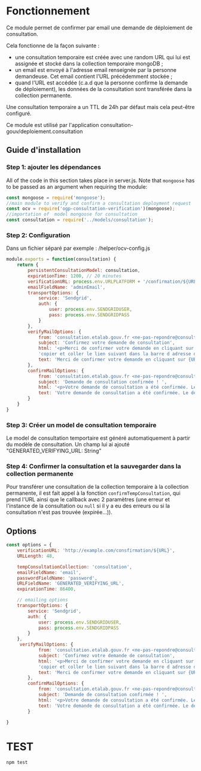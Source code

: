 # Fonctionnement

Ce module permet de confirmer par email une demande de déploiement de consultation. 

Cela fonctionne de la façon suivante : 

- une consultation temporaire est créée avec une random URL qui lui est assignée et stocké dans la collection temporaire mongoDB ; 
- un email est envoyé à l'adresse email renseignée par la personne demandeuse. Cet email contient l'URL précédemment stockée ;
- quand l'URL est accédée (c.a.d que la personne confirme la demande de déploiement), les données de la consultation sont transférée dans la collection permanente.

Une consultation temporaire a un TTL de 24h par défaut mais cela peut-être configuré. 

Ce module est utilisé par l'application consultation-gouv/deploiement.consultation

## Guide d'installation

### Step 1: ajouter les dépendances
All of the code in this section takes place in server.js. Note that `mongoose` has to be passed as an argument when requiring the module:

```javascript
const mongoose = require('mongoose');
//main module to verify and confirm a consultation deployment request
const ocv = require('ogp-consultation-verification')(mongoose);
//importation of  model mongoose for consultation
const consultation = require('../models/consultation');
```

### Step 2: Configuration

Dans un fichier séparé par exemple : /helper/ocv-config.js

```javascript
module.exports = function(consultation) {
    return {
        persistentConsultationModel: consultation,
        expirationTime: 1200, // 20 minutes
        verificationURL: process.env.URLPLATFORM + '/confirmation/${URL}',
        emailFieldName: 'adminEmail',
        transportOptions: {
            service: 'Sendgrid',
            auth: {
                user: process.env.SENDGRIDUSER,
                pass: process.env.SENDGRIDPASS
            }
        },
        verifyMailOptions: {
            from: 'consultation.etalab.gouv.fr <ne-pas-repondre@consultation.etalab.gouv.fr>',
            subject: 'Confirmez votre demande de consultation',
            html: '<p>Merci de confirmer votre demande en cliquant sur  <a href="${URL}">ce lien</a>. Si cela ne fonctionne pas, ' +
            'copier et coller le lien suivant dans la barre d adresse de votre navigateur :</p><p>${URL}</p>',
            text: 'Merci de confirmer votre demande en cliquant sur {URL}'
        },
        confirmMailOptions: {
            from: 'consultation.etalab.gouv.fr <ne-pas-repondre@consultation.etalab.gouv.fr>',
            subject: 'Demande de consultation confirmée ! ',
            html: '<p>Votre demande de consultation a été confirmée. Le déploiement est en cours. Vous recevrez un e-mail avec des instructions dans quelques minutes.</p>',
            text: 'Votre demande de consultation a été confirmée. Le déploiement est en cours. Vous recevrez un e-mail avec des instructions dans quelques minutes.'
        }
    }
}

```

### Step 3: Créer un model de consultation temporaire

Le model de consultation temportaire est généré automatiquement à partir du modèle de consultation. Un champ lui ai ajouté "GENERATED_VERIFYING_URL: String"

### Step 4: Confirmer la consultation et la sauvegarder dans la collection permanente

Pour transférer une consultation de la collection temporaire à la collection permanente, il est fait appel à la fonction `confirmTempConsultation`, qui prend l'URL ainsi que le callback avec 2 paramètres (une erreur et l'instance de la consultation ou `null` si il y a eu des erreurs ou si la consultation n'est pas trouvée (expirée...)).


## Options

```javascript
const options = {
    verificationURL: 'http://example.com/consfirmation/${URL}',
    URLLength: 48,

    tempConsultationCollection: 'consultation',
    emailFieldName: 'email',
    passwordFieldName: 'password',
    URLFieldName: 'GENERATED_VERIFYING_URL',
    expirationTime: 86400,

    // emailing options
    transportOptions: {
        service: 'Sendgrid',
        auth: {
            user: process.env.SENDGRIDUSER,
            pass: process.env.SENDGRIDPASS
        }
    },
     verifyMailOptions: {
            from: 'consultation.etalab.gouv.fr <ne-pas-repondre@consultation.etalab.gouv.fr>',
            subject: 'Confirmez votre demande de consultation',
            html: '<p>Merci de confirmer votre demande en cliquant sur  <a href="${URL}">ce lien</a>. Si cela ne fonctionne pas, ' +
            'copier et coller le lien suivant dans la barre d adresse de votre navigateur :</p><p>${URL}</p>',
            text: 'Merci de confirmer votre demande en cliquant sur {URL}'
        },
        confirmMailOptions: {
            from: 'consultation.etalab.gouv.fr <ne-pas-repondre@consultation.etalab.gouv.fr>',
            subject: 'Demande de consultation confirmée ! ',
            html: '<p>Votre demande de consultation a été confirmée. Le déploiement est en cours. Vous recevrez un e-mail avec des instructions dans quelques minutes.</p>',
            text: 'Votre demande de consultation a été confirmée. Le déploiement est en cours. Vous recevrez un e-mail avec des instructions dans quelques minutes.'
        }
    
}
```
# TEST

```
npm test
```
